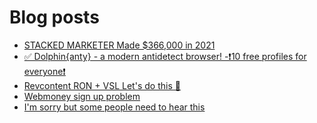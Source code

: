 # Blog posts
<!-- BLOG-POST-LIST:START -->
- [STACKED MARKETER Made $366,000 in 2021](https://afflift.com/f/threads/stacked-marketer-made-366-000-in-2021.8183/)
- [✅ Dolphin{anty} - a modern antidetect browser! -❗️10 free profiles for everyone❗️](https://afflift.com/f/threads/%E2%9C%85-dolphin-anty-a-modern-antidetect-browser-%E2%9D%97%EF%B8%8F10-free-profiles-for-everyone%E2%9D%97%EF%B8%8F.7310/)
- [Revcontent RON + VSL Let&#39;s do this 🚀](https://afflift.com/f/threads/revcontent-ron-vsl-lets-do-this-%F0%9F%9A%80.9662/)
- [Webmoney sign up problem](https://afflift.com/f/threads/webmoney-sign-up-problem.10330/)
- [I&#39;m sorry but some people need to hear this](https://afflift.com/f/threads/im-sorry-but-some-people-need-to-hear-this.10289/)
<!-- BLOG-POST-LIST:END -->
